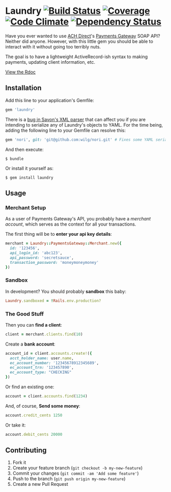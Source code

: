 # Laundry [![Build Status](https://api.travis-ci.org/wilg/laundry.png?branch=master)](http://travis-ci.org/wilg/laundry) [![Coverage ](https://coveralls.herokuapp.com/repos/wilg/laundry/badge.png?branch=master)](https://travis-ci.org/wilg/laundry/) [![Code Climate](https://codeclimate.com/github/wilg/laundry.png)](https://codeclimate.com/github/wilg/laundry) [![Dependency Status](https://gemnasium.com/wilg/laundry.png)](https://gemnasium.com/wilg/laundry)

Have you ever wanted to use [ACH Direct](http://www.achdirect.com)'s [Payments
Gateway](http://www.paymentsgateway.com) SOAP API? Neither did anyone. However,
with this little gem you should be able to interact with it without going too
terribly nuts.

The goal is to have a lightweight ActiveRecord-ish syntax to making payments,
    updating client information, etc.

[View the Rdoc](http://rdoc.info/github/wilg/laundry/master/frames)

## Installation

Add this line to your application's Gemfile:

```ruby
gem 'laundry'
```

There is a [bug in Savon's XML
parser](https://github.com/rubiii/nori/issues/19) that can affect you if you
are intending to serialize any of Laundry's objects to YAML. For the time
being, adding the following line to your Gemfile can resolve this:

```ruby
gem 'nori', git: 'git@github.com:wilg/nori.git' # Fixes some YAML serialization issues.
```

And then execute:

    $ bundle

Or install it yourself as:

    $ gem install laundry

## Usage

### Merchant Setup

As a user of Payments Gateway's API, you probably have a *merchant account*,
   which serves as the context for all your transactions.

The first thing will be to **enter your api key details**:

```ruby
merchant = Laundry::PaymentsGateway::Merchant.new({
  id: '123456',
  api_login_id: 'abc123',
  api_password: 'secretsauce',
  transaction_password: 'moneymoneymoney'
})
```

### Sandbox

In development? You should probably **sandbox** this baby:

```ruby
Laundry.sandboxed = !Rails.env.production?
```

### The Good Stuff

Then you can **find a client**:

```ruby
client = merchant.clients.find(10)
```

Create a **bank account**:

```ruby
account_id = client.accounts.create!({
  acct_holder_name: user.name,
  ec_account_number: '12345678912345689',
  ec_account_trn: '123457890',
  ec_account_type: "CHECKING"
})
```

Or find an existing one:

```ruby
account = client.accounts.find(1234)
```

And, of course, **Send some money**:
```ruby
account.credit_cents 1250
```

Or take it:

```ruby
account.debit_cents 20000
```

## Contributing

1. Fork it
2. Create your feature branch (`git checkout -b my-new-feature`)
3. Commit your changes (`git commit -am 'Add some feature'`)
4. Push to the branch (`git push origin my-new-feature`)
5. Create a new Pull Request
